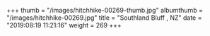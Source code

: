 +++
thumb = "/images/hitchhike-00269-thumb.jpg"
albumthumb = "/images/hitchhike-00269.jpg"
title = "Southland Bluff , NZ"
date = "2019:08:19 11:21:16"
weight = 269
+++
